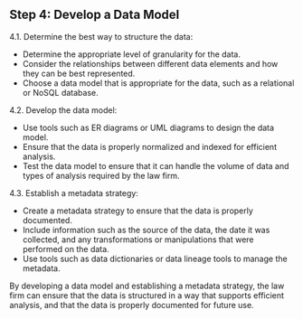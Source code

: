 ## Step 4: Develop a Data Model

4.1. Determine the best way to structure the data:
- Determine the appropriate level of granularity for the data.
- Consider the relationships between different data elements and how they can be best represented.
- Choose a data model that is appropriate for the data, such as a relational or NoSQL database.

4.2. Develop the data model:
- Use tools such as ER diagrams or UML diagrams to design the data model.
- Ensure that the data is properly normalized and indexed for efficient analysis.
- Test the data model to ensure that it can handle the volume of data and types of analysis required by the law firm.

4.3. Establish a metadata strategy:
- Create a metadata strategy to ensure that the data is properly documented.
- Include information such as the source of the data, the date it was collected, and any transformations or manipulations that were performed on the data.
- Use tools such as data dictionaries or data lineage tools to manage the metadata.

By developing a data model and establishing a metadata strategy, the law firm can ensure that the data is structured in a way that supports efficient analysis, and that the data is properly documented for future use.

